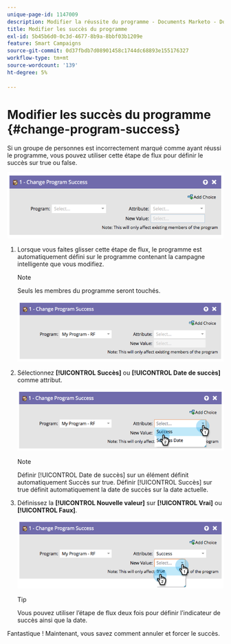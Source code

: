 ```yaml
---
unique-page-id: 1147009
description: Modifier la réussite du programme - Documents Marketo - Documentation du produit
title: Modifier les succès du programme
exl-id: 5b45b6d0-0c3d-4677-8b9a-8bbf03b1209e
feature: Smart Campaigns
source-git-commit: 0d37fbdb7d08901458c1744dc68893e155176327
workflow-type: tm+mt
source-wordcount: '139'
ht-degree: 5%

---
```


# Modifier les succès du programme {#change-program-success}

Si un groupe de personnes est incorrectement marqué comme ayant réussi le programme, vous pouvez utiliser cette étape de flux pour définir le succès sur true ou false.

![](assets/change-program-success-1.png)

1. Lorsque vous faites glisser cette étape de flux, le programme est automatiquement défini sur le programme contenant la campagne intelligente que vous modifiez.

   >[!NOTE]
   >
   >Seuls les membres du programme seront touchés.

   ![](assets/change-program-success-2.png)

1. Sélectionnez **[!UICONTROL Succès]** ou **[!UICONTROL Date de succès]** comme attribut.

   ![](assets/change-program-success-3.png)

   >[!NOTE]
   >
   >Définir [!UICONTROL Date de succès] sur un élément définit automatiquement Succès sur true. Définir [!UICONTROL Succès] sur true définit automatiquement la date de succès sur la date actuelle.

1. Définissez la **[!UICONTROL Nouvelle valeur]** sur **[!UICONTROL Vrai]** ou **[!UICONTROL Faux]**.

   ![](assets/change-program-success-4.png)

   >[!TIP]
   >
   >Vous pouvez utiliser l’étape de flux deux fois pour définir l’indicateur de succès ainsi que la date.

Fantastique ! Maintenant, vous savez comment annuler et forcer le succès.
